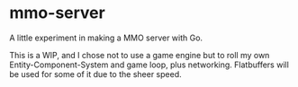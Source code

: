 # mmo-server

A little experiment in making a MMO server with Go.

This is a WIP, and I chose not to use a game engine but to roll my own Entity-Component-System and game loop, plus networking. Flatbuffers will be used for some of it due to the sheer speed.
